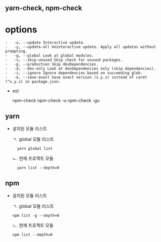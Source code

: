 ## yarn-check, npm-check

# options

    -   -u, --update Interactive update.
    -   -y, --update-all Uninteractive update. Apply all updates without prompting.
    -   -g, --global Look at global modules.
    -   -s, --skip-unused Skip check for unused packages.
    -   -p, --production Skip devDependencies.
    -   -d, --dev-only Look at devDependencies only (skip dependencies).
    -   -i, --ignore Ignore dependencies based on succeeding glob.
    -   -e, --save-exact Save exact version (x.y.z) instead of caret (^x.y.z) in package.json.

-   ex)

    npm-check
    npm-check -u
    npm-check -gu

## yarn

-   설치된 모듈 리스트

    ㄱ. global 모듈 리스트

          yarn global list

    ㄴ. 현재 프로젝트 모듈

          yarn list --depth=0

## npm

-   설치된 모듈 리스트

    ㄱ. global 모듈 리스트

        npm list -g --depth=0

    ㄴ. 현재 프로젝트 모듈

        npm list --depth=0
